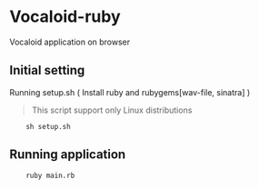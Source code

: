 Vocaloid-ruby
=====================
Vocaloid application on browser

## Initial setting
Running setup.sh ( Install ruby and rubygems[wav-file, sinatra] )

> This script support only Linux distributions

		sh setup.sh

## Running application

		ruby main.rb

